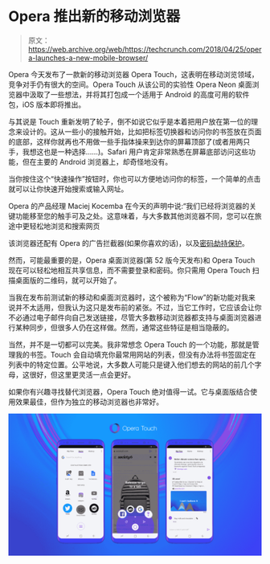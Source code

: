 # Opera 推出新的移动浏览器

> 原文：<https://web.archive.org/web/https://techcrunch.com/2018/04/25/opera-launches-a-new-mobile-browser/>

Opera 今天发布了一款新的移动浏览器 Opera Touch，这表明在移动浏览领域，竞争对手仍有很大的空间。Opera Touch 从该公司的实验性 Opera Neon 桌面浏览器中汲取了一些想法，并将其打包成一个适用于 Android 的高度可用的软件包，iOS 版本即将推出。

与其说是 Touch 重新发明了轮子，倒不如说它似乎是本着把用户放在第一位的理念来设计的。这从一些小的接触开始，比如把标签切换器和访问你的书签放在页面的底部，这样你就再也不用做一些手指体操来到达你的屏幕顶部了(或者用两只手，我想这也是一种选择……)。Safari 用户肯定非常熟悉在屏幕底部访问这些功能，但在主要的 Android 浏览器上，却奇怪地没有。

当你按住这个“快速操作”按钮时，你也可以方便地访问你的标签，一个简单的点击就可以让你快速开始搜索或输入网址。

Opera 的产品经理 Maciej Kocemba 在今天的声明中说:“我们已经将浏览器的关键功能移至您的触手可及之处。这意味着，与大多数其他浏览器不同，您可以在旅途中更轻松地浏览和搜索网页

该浏览器还配有 Opera 的广告拦截器(如果你喜欢的话)，以及[密码劫持保护](https://web.archive.org/web/20230328024456/https://techcrunch.com/2018/01/03/opera-now-protects-you-from-cryptojacking-attacks/)。

然而，可能最重要的是，Opera 桌面浏览器(第 52 版今天发布)和 Opera Touch 现在可以轻松地相互共享信息，而不需要登录和密码。你只需用 Opera Touch 扫描桌面版的二维码，就可以开始了。

当我在发布前测试新的移动和桌面浏览器时，这个被称为“Flow”的新功能对我来说并不太适用，但我认为这只是发布前的紧张。不过，当它工作时，它应该会让你不必通过电子邮件向自己发送链接，尽管大多数移动浏览器都支持与桌面浏览器进行某种同步，但很多人仍在这样做。然而，通常这些特征是相当隐蔽的。

当然，并不是一切都可以完美。我非常想念 Opera Touch 的一个功能，那就是管理我的书签。Touch 会自动填充你最常用网站的列表，但没有办法将书签固定在列表中的特定位置。公平地说，大多数人可能只是键入他们想去的网站的前几个字母，这很好，但这里更灵活一点会更好。

如果你有兴趣寻找替代浏览器，Opera Touch 绝对值得一试。它与桌面版结合使用效果最佳，但作为独立的移动浏览器也非常好。

![](img/6478f1eeb20d01f5c0fdf31ab5364812.png)